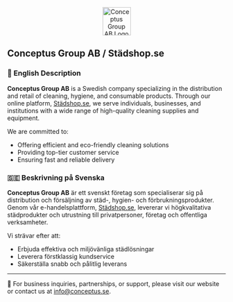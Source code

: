 <center><img src="https://justmrnone.github.io/NeverEndingPong/logos/GO.png" height=65 title="Conceptus Group AB Logo"></center>

## Conceptus Group AB / Städshop.se

### 🧼 English Description

**Conceptus Group AB** is a Swedish company specializing in the distribution and retail of cleaning, hygiene, and consumable products. Through our online platform, [Städshop.se](https://stadshop.se), we serve individuals, businesses, and institutions with a wide range of high-quality cleaning supplies and equipment.

We are committed to:
- Offering efficient and eco-friendly cleaning solutions
- Providing top-tier customer service
- Ensuring fast and reliable delivery

### 🇸🇪 Beskrivning på Svenska

**Conceptus Group AB** är ett svenskt företag som specialiserar sig på distribution och försäljning av städ-, hygien- och förbrukningsprodukter. Genom vår e-handelsplattform, [Städshop.se](https://stadshop.se), levererar vi högkvalitativa städprodukter och utrustning till privatpersoner, företag och offentliga verksamheter.

Vi strävar efter att:
- Erbjuda effektiva och miljövänliga städlösningar
- Leverera förstklassig kundservice
- Säkerställa snabb och pålitlig leverans

---

💼 For business inquiries, partnerships, or support, please visit our website or contact us at [info@conceptus.se](mailto:info@conceptus.se).
